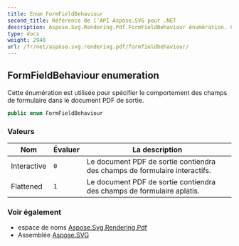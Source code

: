 ```yaml
---
title: Enum FormFieldBehaviour
second_title: Référence de l'API Aspose.SVG pour .NET
description: Aspose.Svg.Rendering.Pdf.FormFieldBehaviour énumération. Cette énumération est utilisée pour spécifier le comportement des champs de formulaire dans le document PDF de sortie.
type: docs
weight: 2940
url: /fr/net/aspose.svg.rendering.pdf/formfieldbehaviour/
---
```

## FormFieldBehaviour enumeration

Cette énumération est utilisée pour spécifier le comportement des champs de formulaire dans le document PDF de sortie.

```csharp
public enum FormFieldBehaviour
```

### Valeurs

| Nom | Évaluer | La description |
| --- | --- | --- |
| Interactive | `0` | Le document PDF de sortie contiendra des champs de formulaire interactifs. |
| Flattened | `1` | Le document PDF de sortie contiendra des champs de formulaire aplatis. |

### Voir également

* espace de noms [Aspose.Svg.Rendering.Pdf](../../aspose.svg.rendering.pdf/)
* Assemblée [Aspose.SVG](../../)


